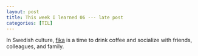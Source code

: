 ```yaml
---
layout: post
title: This week I learned 06 --- late post
categories: [TIL]
---
```



In Swedish culture, [fika](https://sweden.se/culture-traditions/fika/) is a time to drink coffee and socialize with friends, colleagues, and family.